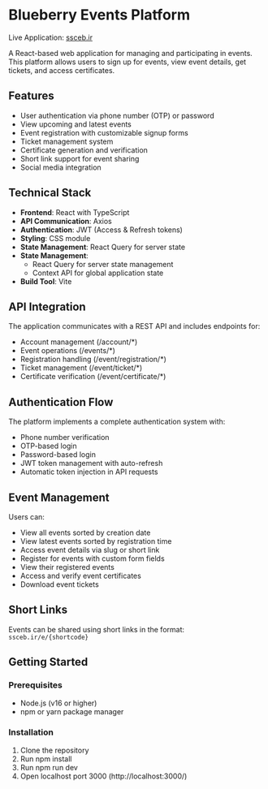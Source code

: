 # Blueberry Events Platform

Live Application: [ssceb.ir](https://ssceb.ir)

A React-based web application for managing and participating in events. This platform allows users to sign up for events, view event details, get tickets, and access certificates.

## Features

- User authentication via phone number (OTP) or password
- View upcoming and latest events
- Event registration with customizable signup forms
- Ticket management system
- Certificate generation and verification
- Short link support for event sharing
- Social media integration

## Technical Stack

- **Frontend**: React with TypeScript
- **API Communication**: Axios
- **Authentication**: JWT (Access & Refresh tokens)
- **Styling**: CSS module
- **State Management**: React Query for server state
- **State Management**: 
  - React Query for server state management
  - Context API for global application state
- **Build Tool**: Vite

## API Integration

The application communicates with a REST API and includes endpoints for:

- Account management (/account/*)
- Event operations (/events/*)
- Registration handling (/event/registration/*)
- Ticket management (/event/ticket/*)
- Certificate verification (/event/certificate/*)

## Authentication Flow

The platform implements a complete authentication system with:
- Phone number verification
- OTP-based login
- Password-based login
- JWT token management with auto-refresh
- Automatic token injection in API requests

## Event Management

Users can:
- View all events sorted by creation date
- View latest events sorted by registration time
- Access event details via slug or short link
- Register for events with custom form fields
- View their registered events
- Access and verify event certificates
- Download event tickets


## Short Links

Events can be shared using short links in the format: `ssceb.ir/e/{shortcode}`


## Getting Started

### Prerequisites

- Node.js (v16 or higher)
- npm or yarn package manager

### Installation

1. Clone the repository
2. Run npm install
3. Run npm run dev
4. Open localhost port 3000 (http://localhost:3000/)





